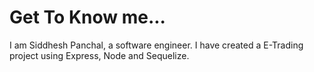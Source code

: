 # Get To Know me...

I am Siddhesh Panchal, a software engineer. I have created a E-Trading project using Express, Node and Sequelize.
